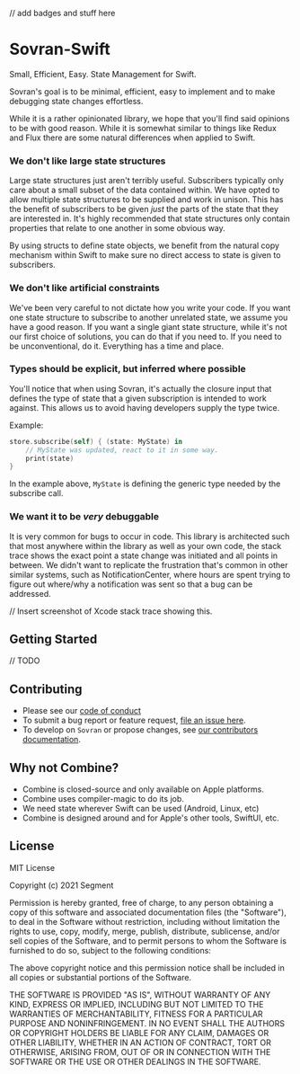 // add badges and stuff here

# Sovran-Swift
Small, Efficient, Easy.  State Management for Swift.

Sovran's goal is to be minimal, efficient, easy to implement and to make debugging state changes effortless.

While it is a rather opinionated library, we hope that you'll find said opinions to be with good reason.  While it 
is somewhat similar to things like Redux and Flux there are some natural differences when applied to Swift.

### We don't like large state structures

Large state structures just aren't terribly useful.  Subscribers typically only care about a small subset of the 
data contained within.  We have opted to allow multiple state structures to be supplied and work in unison.
This has the benefit of subscribers to be given *just* the parts of the state that they are interested in.  It's highly
recommended that state structures only contain properties that relate to one another in some obvious way.

By using structs to define state objects, we benefit from the natural copy mechanism within Swift to make sure
no direct access to state is given to subscribers.

### We don't like artificial constraints

We've been very careful to not dictate how you write your code.  If you want one state structure to subscribe to
another unrelated state, we assume you have a good reason.   If you want a single giant state structure, while it's
not our first choice of solutions, you can do that if you need to.  If you need to be unconventional, do it.  Everything
has a time and place.

### Types should be explicit, but inferred where possible

You'll notice that when using Sovran, it's actually the closure input that defines the type of state that a given 
subscription is intended to work against.  This allows us to avoid having developers supply the type twice.

Example:
```swift
store.subscribe(self) { (state: MyState) in
    // MyState was updated, react to it in some way.
    print(state)
}
```
In the example above, `MyState` is defining the generic type needed by the subscribe call.

### We want it to be *very* debuggable

It is very common for bugs to occur in code.  This library is architected such that most anywhere within the 
library as well as your own code, the stack trace shows the exact point a state change was initiated and all
points in between.  We didn't want to replicate the frustration that's common in other similar systems, such
as NotificationCenter, where hours are spent trying to figure out where/why a notification was sent so that a
bug can be addressed.

// Insert screenshot of Xcode stack trace showing this.


## Getting Started

// TODO

## Contributing


- Please see our [code of conduct](CODE_OF_CONDUCT.md)
- To submit a bug report or feature request, [file an issue here](issues).
- To develop on `Sovran` or propose changes, see [our contributors documentation](.github/CONTRIBUTING.md).

## Why not Combine?

- Combine is closed-source and only available on Apple platforms.
- Combine uses compiler-magic to do its job.
- We need state wherever Swift can be used (Android, Linux, etc)
- Combine is designed around and for Apple's other tools, SwiftUI, etc.

## License

MIT License

Copyright (c) 2021 Segment

Permission is hereby granted, free of charge, to any person obtaining a copy
of this software and associated documentation files (the "Software"), to deal
in the Software without restriction, including without limitation the rights
to use, copy, modify, merge, publish, distribute, sublicense, and/or sell
copies of the Software, and to permit persons to whom the Software is
furnished to do so, subject to the following conditions:

The above copyright notice and this permission notice shall be included in all
copies or substantial portions of the Software.

THE SOFTWARE IS PROVIDED "AS IS", WITHOUT WARRANTY OF ANY KIND, EXPRESS OR
IMPLIED, INCLUDING BUT NOT LIMITED TO THE WARRANTIES OF MERCHANTABILITY,
FITNESS FOR A PARTICULAR PURPOSE AND NONINFRINGEMENT. IN NO EVENT SHALL THE
AUTHORS OR COPYRIGHT HOLDERS BE LIABLE FOR ANY CLAIM, DAMAGES OR OTHER
LIABILITY, WHETHER IN AN ACTION OF CONTRACT, TORT OR OTHERWISE, ARISING FROM,
OUT OF OR IN CONNECTION WITH THE SOFTWARE OR THE USE OR OTHER DEALINGS IN THE
SOFTWARE.

